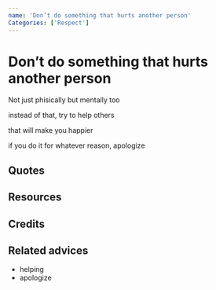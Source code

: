 ```yaml
---
name: 'Don’t do something that hurts another person'
Categories: ['Respect']
---
```

# Don’t do something that hurts another person

Not just phisically but mentally too

instead of that, try to help others

that will make you happier

if you do it for whatever reason, apologize

## Quotes

## Resources


## Credits

## Related advices

- helping
- apologize
